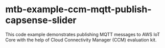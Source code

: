 # mtb-example-ccm-mqtt-publish-capsense-slider
This code example demonstrates publishing MQTT messages to AWS IoT Core with the help of Cloud Connectivity Manager (CCM) evaluation kit.
